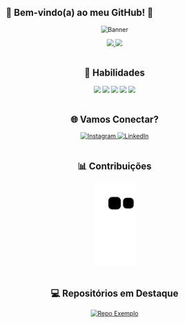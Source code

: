 ## 🌟 Bem-vindo(a) ao meu GitHub! 🌟

<p align="center">
  <img src="https://user-images.githubusercontent.com/58678406/102702646-8abdf800-424c-11eb-80a7-4e8af1d6c9c2.gif" alt="Banner">
</p>

<div align="center">
  <a href="https://github.com/FabianaAds">
    <img height="180em" src="https://github-readme-stats.vercel.app/api?username=FabianaAds&show_icons=true&theme=tokyonight&include_all_commits=true&count_private=true"/>
    <img height="180em" src="https://github-readme-stats.vercel.app/api/top-langs/?username=FabianaAds&layout=compact&langs_count=8&theme=tokyonight"/>
  </a>
</div>

<br>

<div align="center">
  <h2>🚀 Habilidades</h2>
  <img src="https://img.shields.io/badge/-JavaScript-F7DF1E?logo=javascript&logoColor=black&style=flat-square" />
  <img src="https://img.shields.io/badge/-Python-3776AB?logo=python&logoColor=white&style=flat-square" />
  <img src="https://img.shields.io/badge/-Java-007396?logo=java&logoColor=white&style=flat-square" />
  <img src="https://img.shields.io/badge/-HTML5-E34F26?logo=html5&logoColor=white&style=flat-square" />
  <img src="https://img.shields.io/badge/-CSS3-1572B6?logo=css3&logoColor=white&style=flat-square" />
</div>

<br>

<div align="center">
  <h2>🌐 Vamos Conectar?</h2>
  <a href="https://www.instagram.com/_faadsamie/" target="_blank">
    <img src="https://img.shields.io/badge/-Instagram-E4405F?logo=instagram&logoColor=white&style=for-the-badge" alt="Instagram" />
  </a>
  <a href="https://www.linkedin.com/in/fabianads/" target="_blank">
    <img src="https://img.shields.io/badge/-LinkedIn-0077B5?logo=linkedin&logoColor=white&style=for-the-badge" alt="LinkedIn" />
  </a>
</div>

<br>

<div align="center">
  <h2>📊 Contribuições</h2>
  <img src="https://github.com/FabianaAds/FabianaAds/blob/output/github-contribution-grid-snake.svg" alt="Snake animation">
</div>

<br>

<div align="center">
  <h2>💻 Repositórios em Destaque</h2>
  <a href="https://github.com/FabianaAds/Repo-Exemplo">
    <img src="https://github-readme-stats.vercel.app/api/pin/?username=FabianaAds&repo=Repo-Exemplo&theme=tokyonight" alt="Repo Exemplo">
  </a>
</div>
